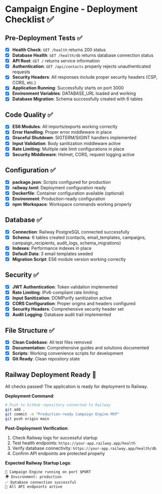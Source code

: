 # Campaign Engine - Deployment Checklist ✅

## Pre-Deployment Tests ✅
- [x] **Health Check**: `GET /health` returns 200 status
- [x] **Database Health**: `GET /health/db` returns database connection status  
- [x] **API Root**: `GET /` returns service information
- [x] **Authentication**: `GET /api/contacts` properly rejects unauthenticated requests
- [x] **Security Headers**: All responses include proper security headers (CSP, CORS, etc.)
- [x] **Application Running**: Successfully starts on port 3000
- [x] **Environment Variables**: DATABASE_URL loaded and working
- [x] **Database Migration**: Schema successfully created with 6 tables

## Code Quality ✅
- [x] **ES6 Modules**: All imports/exports working correctly
- [x] **Error Handling**: Proper error middleware in place
- [x] **Graceful Shutdown**: SIGTERM/SIGINT handlers implemented
- [x] **Input Validation**: Body sanitization middleware active
- [x] **Rate Limiting**: Multiple rate limit configurations in place
- [x] **Security Middleware**: Helmet, CORS, request logging active

## Configuration ✅
- [x] **package.json**: Scripts configured for production
- [x] **railway.toml**: Deployment configuration ready
- [x] **Dockerfile**: Container configuration available (optional)
- [x] **Environment**: Production-ready configuration
- [x] **npm Workspace**: Workspace commands working properly

## Database ✅
- [x] **Connection**: Railway PostgreSQL connected successfully
- [x] **Schema**: 6 tables created (contacts, email_templates, campaigns, campaign_recipients, audit_logs, schema_migrations)
- [x] **Indexes**: Performance indexes in place
- [x] **Default Data**: 3 email templates seeded
- [x] **Migration Script**: ES6 module version working correctly

## Security ✅
- [x] **JWT Authentication**: Token validation implemented
- [x] **Rate Limiting**: IPv6-compliant rate limiting
- [x] **Input Sanitization**: DOMPurify sanitization active  
- [x] **CORS Configuration**: Proper origins and headers configured
- [x] **Security Headers**: Comprehensive security header set
- [x] **Audit Logging**: Database audit trail implemented

## File Structure ✅
- [x] **Clean Codebase**: All test files removed
- [x] **Documentation**: Comprehensive guides and solutions documented
- [x] **Scripts**: Working convenience scripts for development
- [x] **Git Ready**: Clean repository state

## Railway Deployment Ready 🚀
All checks passed! The application is ready for deployment to Railway.

**Deployment Command**: 
```bash
# Push to GitHub repository connected to Railway
git add .
git commit -m "Production-ready Campaign Engine MVP"
git push origin main
```

**Post-Deployment Verification**:
1. Check Railway logs for successful startup
2. Test health endpoints: `https://your-app.railway.app/health`
3. Verify database connectivity: `https://your-app.railway.app/health/db`
4. Confirm API endpoints are protected properly

**Expected Railway Startup Logs**:
```
🚀 Campaign Engine running on port $PORT
🌍 Environment: production
✅ Database connection successful
📮 All API endpoints active
```
